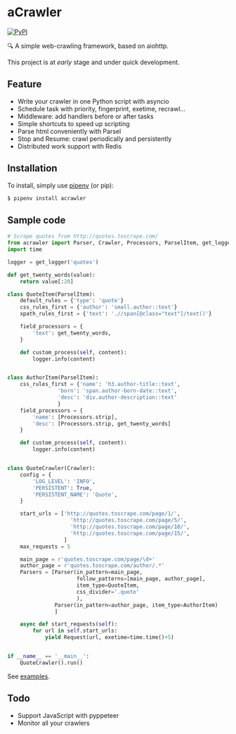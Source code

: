 # aCrawler

[![PyPI](https://img.shields.io/pypi/v/acrawler.svg)](https://pypi.org/project/acrawler/)

 🔍 A simple web-crawling framework, based on aiohttp.



This project is at *early* stage and under quick development. 

## Feature

- Write your crawler in one Python script with asyncio
- Schedule task with priority, fingerprint, exetime, recrawl...
- Middleware: add handlers before or after tasks
- Simple shortcuts to speed up scripting
- Parse html conveniently with Parsel
- Stop and Resume: crawl periodically and persistently
- Distributed work support with Redis

## Installation

To install, simply use [pipenv](http://pipenv.org/) (or pip):

```bash
$ pipenv install acrawler
```



## Sample code

```python
# Scrape quotes from http://quotes.toscrape.com/
from acrawler import Parser, Crawler, Processors, ParselItem, get_logger, Request
import time

logger = get_logger('quotes')

def get_twenty_words(value):
    return value[:20]

class QuoteItem(ParselItem):
    default_rules = {'type': 'quote'}
    css_rules_first = {'author': 'small.author::text'}
    xpath_rules_first = {'text': './/span[@class="text"]/text()'}

    field_processors = {
        'text': get_twenty_words,
    }

    def custom_process(self, content):
        logger.info(content)


class AuthorItem(ParselItem):
    css_rules_first = {'name': 'h3.author-title::text',
                'born': 'span.author-born-date::text',
                'desc': 'div.author-description::text'
                }
    field_processors = {
        'name': [Processors.strip],
        'desc': [Processors.strip, get_twenty_words]
    }

    def custom_process(self, content):
        logger.info(content)


class QuoteCrawler(Crawler):
    config = {
        'LOG_LEVEL': 'INFO',
        'PERSISTENT': True,
        'PERSISTENT_NAME': 'Quote',
    }

    start_urls = ['http://quotes.toscrape.com/page/1/',
                    'http://quotes.toscrape.com/page/5/',
                    'http://quotes.toscrape.com/page/10/',
                    'http://quotes.toscrape.com/page/15/',
                  ]
    max_requests = 5

    main_page = r'quotes.toscrape.com/page/\d+'
    author_page = r'quotes.toscrape.com/author/.*'
    Parsers = [Parser(in_pattern=main_page,
                      follow_patterns=[main_page, author_page],
                      item_type=QuoteItem,
                      css_divider='.quote'
                      ),
               Parser(in_pattern=author_page, item_type=AuthorItem)
               ]

    async def start_requests(self):
        for url in self.start_urls:
            yield Request(url, exetime=time.time()+5)


if __name__ == '__main__':
    QuoteCrawler().run()
```



See [examples](examples/).



## Todo

- Support JavaScript with pyppeteer
- Monitor all your crawlers
